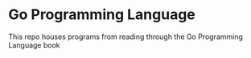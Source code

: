 # Go Programming Language

This repo houses programs from reading through the Go Programming Language book